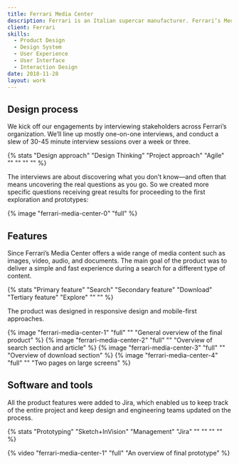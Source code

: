 ```yaml
---
title: Ferrari Media Center
description: Ferrari is an Italian supercar manufacturer. Ferrari’s Media Center is a globally distributed website which focuses on the distribution of media content for journalists, writers, publishers and editors. Offers exclusive content that speaks to the Ferrari brand philosophy of originality, aspiration and inspiration. I had the honor of being able to collaborate in the restyling of the Media Center website.
client: Ferrari
skills:
  - Product Design
  - Design System
  - User Experience
  - User Interface
  - Interaction Design
date: 2018-11-28
layout: work
---
```


## Design process

We kick off our engagements by interviewing stakeholders across Ferrari’s organization. We’ll line up mostly one-on-one interviews, and conduct a slew of 30-45 minute interview sessions over a week or three.

{% stats "Design approach" "Design Thinking" "Project approach" "Agile" "" "" "" "" %}

The interviews are about discovering what you don’t know—and often that means uncovering the real questions as you go. So we created more specific questions receiving great results for proceeding to the first exploration and prototypes:

{% image "ferrari-media-center-0" "full" %}

## Features

Since Ferrari’s Media Center offers a wide range of media content such as images, video, audio, and documents. The main goal of the product was to deliver a simple and fast experience during a search for a different type of content.

{% stats "Primary feature" "Search" "Secondary feature" "Download" "Tertiary feature" "Explore" "" "" %}

The product was designed in responsive design and mobile-first approaches.

{% image "ferrari-media-center-1" "full" "" "General overview of the final product" %}
{% image "ferrari-media-center-2" "full" "" "Overview of search section and article" %}
{% image "ferrari-media-center-3" "full" "" "Overview of download section" %}
{% image "ferrari-media-center-4" "full" "" "Two pages on large screens" %}

## Software and tools

All the product features were added to Jira, which enabled us to keep track of the entire project and keep design and engineering teams updated on the process.

{% stats "Prototyping" "Sketch+InVision" "Management" "Jira" "" "" "" "" %}

{% video "ferrari-media-center-1" "full" "An overview of final prototype" %}